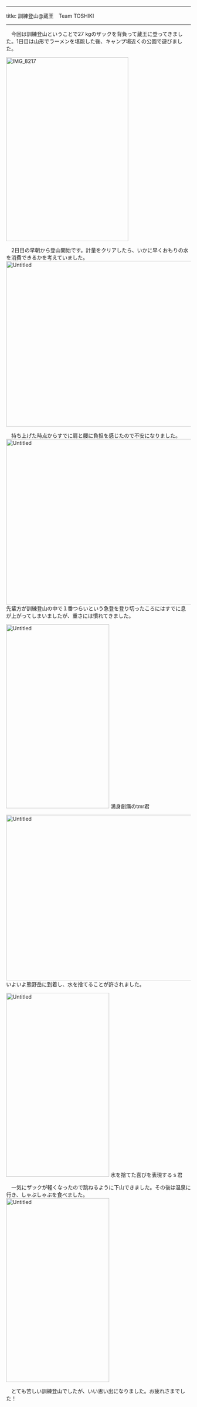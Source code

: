 ﻿---

title: 訓練登山@蔵王　Team TOSHIKI

---
　今回は訓練登山ということで27 kgのザックを背負って蔵王に登ってきました。1日目は山形でラーメンを堪能した後、キャンプ場近くの公園で遊びました。

<a data-flickr-embed="true" href="https://www.flickr.com/gp/96951391@N03/9bm19a2389" title="IMG_8217"><img src="https://live.staticflickr.com/65535/53864745665_7265cc674c.jpg" width="333" height="500" alt="IMG_8217"/></a><script async src="//embedr.flickr.com/assets/client-code.js" charset="utf-8"></script>

　2日目の早朝から登山開始です。計量をクリアしたら、いかに早くおもりの水を消費できるかを考えていました。
　<a data-flickr-embed="true" href="https://www.flickr.com/gp/96951391@N03/3949z2m8GP" title="Untitled"><img src="https://live.staticflickr.com/65535/53901545632_54edc14d03_c.jpg" width="800" height="450" alt="Untitled"/></a><script async src="//embedr.flickr.com/assets/client-code.js" charset="utf-8"></script>

　持ち上げた時点からすでに肩と腰に負担を感じたので不安になりました。
<a data-flickr-embed="true" href="https://www.flickr.com/gp/96951391@N03/750801E172" title="Untitled"><img src="https://live.staticflickr.com/65535/53864820520_dcbc3371f5_c.jpg" width="800" height="450" alt="Untitled"/></a><script async src="//embedr.flickr.com/assets/client-code.js" charset="utf-8"></script>
先輩方が訓練登山の中で１番つらいという急登を登り切ったころにはすでに息が上がってしまいましたが、重さには慣れてきました。

<a data-flickr-embed="true" href="https://www.flickr.com/gp/96951391@N03/gcuKj475X3" title="Untitled"><img src="https://live.staticflickr.com/65535/53864820440_75b3709e6e.jpg" width="281" height="500" alt="Untitled"/></a><script async src="//embedr.flickr.com/assets/client-code.js" charset="utf-8"></script>
満身創痍のtmr君

<a data-flickr-embed="true" href="https://www.flickr.com/gp/96951391@N03/7y03EZP8qN" title="Untitled"><img src="https://live.staticflickr.com/65535/53863503422_214e9a6723_c.jpg" width="800" height="450" alt="Untitled"/></a><script async src="//embedr.flickr.com/assets/client-code.js" charset="utf-8"></script>
いよいよ熊野岳に到着し、水を捨てることが許されました。

<a data-flickr-embed="true" href="https://www.flickr.com/gp/96951391@N03/g2U4Cm3v5n" title="Untitled"><img src="https://live.staticflickr.com/65535/53864820225_c89deedbf3.jpg" width="281" height="500" alt="Untitled"/></a><script async src="//embedr.flickr.com/assets/client-code.js" charset="utf-8"></script>
水を捨てた喜びを表現するｓ君

　一気にザックが軽くなったので跳ねるように下山できました。その後は温泉に行き、しゃぶしゃぶを食べました。
　<a data-flickr-embed="true" href="https://www.flickr.com/gp/96951391@N03/m2uLuL42sE" title="Untitled"><img src="https://live.staticflickr.com/65535/53863502862_7dfcfaa58f.jpg" width="281" height="500" alt="Untitled"/></a><script async src="//embedr.flickr.com/assets/client-code.js" charset="utf-8"></script>

　とても苦しい訓練登山でしたが、いい思い出になりました。お疲れさまでした！

